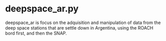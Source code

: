 # deepspace_ar.py
deepspace_ar is focus on the adquisition and manipulation of data from the deep space stations that are settle down in Argentina, using the ROACH bord first, and then the SNAP.

